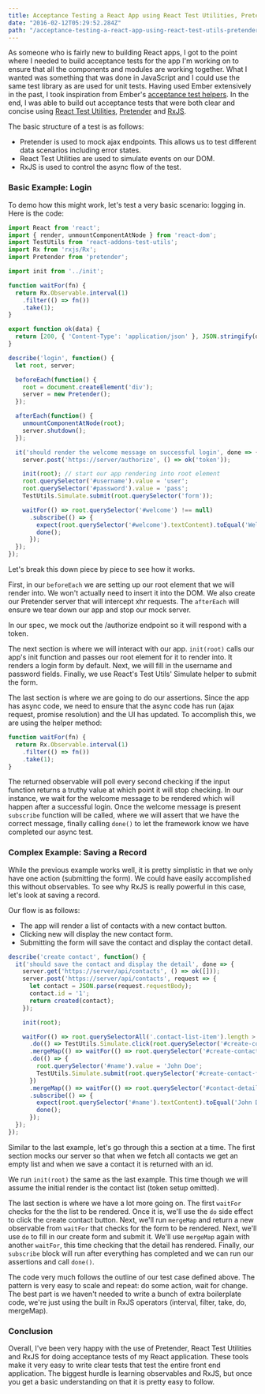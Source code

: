 ```yaml
---
title: Acceptance Testing a React App using React Test Utilities, Pretender and RxJS
date: "2016-02-12T05:29:52.284Z"
path: "/acceptance-testing-a-react-app-using-react-test-utils-pretender-and-rxjs/"
---
```


As someone who is fairly new to building React apps, I got to the point where I needed to build acceptance tests  for the app I'm working on to ensure that all the components and modules are working together.  What I wanted was something that was done in JavaScript and I could use the same test library as are used for unit tests.  Having used Ember extensively in the past, I took inspiration from Ember's [acceptance test helpers](https://guides.emberjs.com/v2.3.0/testing/acceptance/).  In the end, I was able to build out acceptance tests that were both clear and concise using [React Test Utilities](https://facebook.github.io/react/docs/test-utils.html), [Pretender](https://github.com/pretenderjs/pretender) and [RxJS](https://github.com/ReactiveX/RxJS).

The basic structure of a test is as follows:

- Pretender is used to mock ajax endpoints.  This allows us to test different data scenarios including error states.
- React Test Utilities are used to simulate events on our DOM.
- RxJS is used to control the async flow of the test.

### Basic Example: Login
To demo how this might work, let's test a very basic scenario: logging in.  Here is the code:

```js
import React from 'react';
import { render, unmountComponentAtNode } from 'react-dom';
import TestUtils from 'react-addons-test-utils';
import Rx from 'rxjs/Rx';
import Pretender from 'pretender';

import init from '../init';

function waitFor(fn) {
  return Rx.Observable.interval(1)
    .filter(() => fn())
    .take(1);
}

export function ok(data) {
  return [200, { 'Content-Type': 'application/json' }, JSON.stringify(data)];
}

describe('login', function() {
  let root, server;

  beforeEach(function() {
    root = document.createElement('div');
    server = new Pretender();
  });

  afterEach(function() {
    unmountComponentAtNode(root);
    server.shutdown();
  });

  it('should render the welcome message on successful login', done => {
    server.post('https://server/authorize', () => ok('token'));

    init(root); // start our app rendering into root element
    root.querySelector('#username').value = 'user';
    root.querySelector('#password').value = 'pass';
    TestUtils.Simulate.submit(root.querySelector('form'));

    waitFor(() => root.querySelector('#welcome') !== null)
      .subscribe(() => {
        expect(root.querySelector('#welcome').textContent).toEqual('Welcome!');
        done();
      });
  });
});
```

Let's break this down piece by piece to see how it works.

First, in our `beforeEach` we are setting up our root element that we will render into.  We won't actually need to insert it into the DOM.  We also create our Pretender server that will intercept xhr requests.  The `afterEach` will ensure we tear down our app and stop our mock server.

In our spec, we mock out the /authorize endpoint so it will respond with a token.

The next section is where we will interact with our app.  `init(root)` calls our app's init function and passes our root element for it to render into.  It renders a login form by default.  Next, we will fill in the username and password fields.  Finally, we use React's Test Utils' Simulate helper to submit the form.

The last section is where we are going to do our assertions.  Since the app has async code, we need to ensure that the async code has run (ajax request, promise resolution) and the UI has updated.  To accomplish this, we are using the helper method:
```js
function waitFor(fn) {
  return Rx.Observable.interval(1)
    .filter(() => fn())
    .take(1);
}
```
The returned observable will poll every second checking if the input function returns a truthy value at which point it will stop checking.  In our instance, we wait for the welcome message to be rendered which will happen after a successful login.  Once the welcome message is present `subscribe` function will be called, where we will assert that we have the correct message, finally calling `done()` to let the framework know we have completed our async test.

### Complex Example: Saving a Record
While the previous example works well, it is pretty simplistic in that we only have one action (submitting the form).  We could have easily accomplished this without observables.  To see why RxJS is really powerful in this case, let's look at saving a record.

Our flow is as follows:

- The app will render a list of contacts with a new contact button.
- Clicking new will display the new contact form.
- Submitting the form will save the contact and display the contact detail.

```js
describe('create contact', function() {
  it('should save the contact and display the detail', done => {
    server.get('https://server/api/contacts', () => ok([]));
    server.post('https://server/api/contacts', request => {
      let contact = JSON.parse(request.requestBody);
      contact.id = '1';
      return created(contact);
    });

    init(root);

    waitFor(() => root.querySelectorAll('.contact-list-item').length > 0)
      .do(() => TestUtils.Simulate.click(root.querySelector('#create-contact-btn')))
      .mergeMap(() => waitFor(() => root.querySelector('#create-contact-form')))
      .do(() => {
        root.querySelector('#name').value = 'John Doe';
        TestUtils.Simulate.submit(root.querySelector('#create-contact-form'))
      })
      .mergeMap(() => waitFor(() => root.querySelector('#contact-detail')))
      .subscribe(() => {
        expect(root.querySelector('#name').textContent).toEqual('John Doe');
        done();
      });
  });
});
```

Similar to the last example, let's go through this a section at a time.  The first section mocks our server so that when we fetch all contacts we get an empty list and when we save a contact it is returned with an id.

We run `init(root)` the same as the last example.  This time though we will assume the initial render is the contact list (token setup omitted).

The last section is where we have a lot more going on.  The first `waitFor` checks for the the list to be rendered.  Once it is, we'll use the `do` side effect to click the create contact button.  Next, we'll run `mergeMap` and return a new observable from `waitFor` that checks for the form to be rendered.  Next, we'll use `do` to fill in our create form and submit it.  We'll use `mergeMap` again with another `waitFor`, this time checking that the detail has rendered.  Finally, our `subscribe` block will run after everything has completed and we can run our assertions and call `done()`.

The code very much follows the outline of our test case defined above.  The pattern is very easy to scale and repeat: do some action, wait for change.  The best part is we haven't needed to write a bunch of extra boilerplate code, we're just using the built in RxJS operators (interval, filter, take, do, mergeMap).

### Conclusion

Overall, I've been very happy with the use of Pretender, React Test Utilities and RxJS for doing acceptance tests of my React application.  These tools make it very easy to write clear tests that test the entire front end application.  The biggest hurdle is learning observables and RxJS, but once you get a basic understanding on that it is pretty easy to follow.
